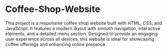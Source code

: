 # Coffee-Shop-Website
This project is a responsive coffee shop website built with HTML, CSS, and JavaScript. It features a modern layout with smooth navigation, interactive elements, and a detailed menu section. Designed to provide an engaging user experience across all devices, this website is ideal for showcasing coffee offerings and enhancing online presence. 
